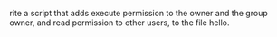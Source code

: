 rite a script that adds execute permission to the owner and the group owner, and read permission to other users, to the file hello.
